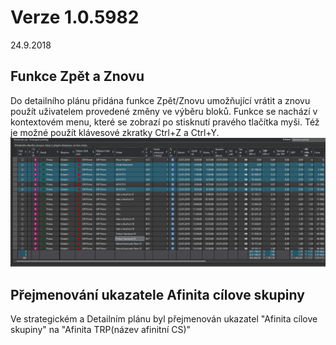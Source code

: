 ﻿# Verze 1.0.5982
24.9.2018

## Funkce Zpět a Znovu
 Do detailního plánu přidána funkce Zpět/Znovu umožňující vrátit a znovu použít uživatelem provedené změny ve výběru bloků. 
 Funkce se nachází v kontextovém menu, které se zobrazí po stisknutí pravého tlačítka myši. Též je možné použít klávesové zkratky 
 Ctrl+Z a Ctrl+Y. 
![Zpet a znovu](../data/zpet_a_znovu.gif "Zpět a znovu")

## Přejmenování ukazatele Afinita cílove skupiny
 Ve strategickém a Detailním plánu byl přejmenován ukazatel "Afinita cílove skupiny" na "Afinita TRP(název afinitní CS)"
 
